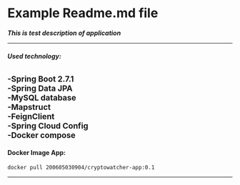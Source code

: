 # Example Readme.md file  
***This is test description of application***
_______
  
###### ***Used technology:***
<sub>-Spring Boot 2.7.1  
-Spring Data JPA  
-MySQL database  
-Mapstruct  
-FeignClient  
-Spring Cloud Config  
-Docker compose</sub>
-------
#### Docker Image App:
    docker pull 200605030904/cryptowatcher-app:0.1
_______